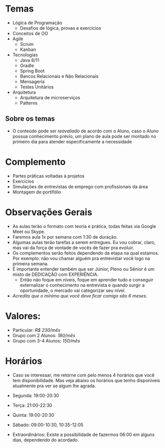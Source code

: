 # Temas

- Lógica de Programação
  - Desafios de lógica, provas e exercícios
- Conceitos de OO
- Agile
  - Scrum
  - Kanban
- Tecnologias
  - Java 8/11
  - Gradle
  - Spring Boot
  - Bancos Relacionais e Não Relacionais
  - Mensageria
  - Testes Unitários
- Arquitetura
  - Arquitetura de microserviços
  - Patterns

## Sobre os temas
- O conteúdo pode ser *reavaliado* de acordo com o Aluno, caso o Aluno possua conhecimento prévio, um plano de aula pode ser montado no primeiro dia para atender especificamente a necessidade

# Complemento

- Partes práticas voltadas à projetos
- Exercícios
- Simulações de entrevistas de emprego com profissionais da área
- Montagem de portifólio


# Observações Gerais
- As aulas terão o formato com teoria e prática, todas feitas via Google Meet ou Skype.
- Faremos aula 1x por semana com 1:30 de duração.
- Algumas aulas terão tarefas a serem entregues. Eu vou cobrar, claro, mas vai da força de vontade de vocês de fazer pra evoluir.
- Os complementos serão feitos dependendo da etapa na qual estamos. Por exemplo: não vou chamar alguém pra entrevistar você logo na primeira semana.
- É importante entender também que ser Júnior, Pleno ou Sênior é um misto de DEDICAÇÃO com EXPERIÊNCIA.
  - Então não foque em níveis, foque em aprender tudo e conseguir externalizar o conhecimento na entrevista e quando surgir a oportunidade, o mercado vai categorizar seu nível.
- *Acredito que o mínimo que você deve ficar comigo são 6 meses.*

# Valores:

- Particular: *R$ 230/mês*
- Grupo com 2 Alunos: *180/mês*
- Grupo com 3-4 Alunos: *150/mês*

# Horários

- Caso se interessar, me retorne com pelo menos 4 horários que você tem disponibilidade. Mas veja abaixo os horários que tenho disponíveis atualmente pra ver se algum lhe agrada.

- Segunda: 19:00-20:30
- Terça: 21:00-22:30
- Quinta: 19:00-20:30
- Sábado: 09:00-10:30, 10:35-12:05
- Extraordinários: Existe a possibilidade de fazermos 06:00 em alguns dias, dependendo do acordado.
